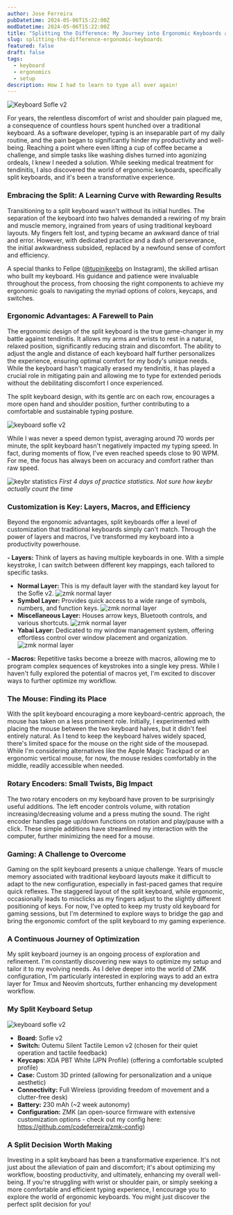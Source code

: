 ```yaml
---
author: Jose Ferreira
pubDatetime: 2024-05-06T15:22:00Z
modDatetime: 2024-05-06T15:22:00Z
title: "Splitting the Difference: My Journey into Ergonomic Keyboards and Pain-Free Productivity"
slug: splitting-the-difference-ergonomic-keyboards
featured: false
draft: false
tags:
  - keyboard
  - ergonomics
  - setup
description: How I had to learn to type all over again!
---
```


![Keyboard Sofle v2](/images/keyboard_90.png)

For years, the relentless discomfort of wrist and shoulder pain plagued me, a consequence of countless hours spent hunched over a traditional keyboard. As a software developer, typing is an inseparable part of my daily routine, and the pain began to significantly hinder my productivity and well-being. Reaching a point where even lifting a cup of coffee became a challenge, and simple tasks like washing dishes turned into agonizing ordeals, I knew I needed a solution. While seeking medical treatment for tendinitis, I also discovered the world of ergonomic keyboards, specifically split keyboards, and it's been a transformative experience.

### Embracing the Split: A Learning Curve with Rewarding Results

Transitioning to a split keyboard wasn't without its initial hurdles. The separation of the keyboard into two halves demanded a rewiring of my brain and muscle memory, ingrained from years of using traditional keyboard layouts. My fingers felt lost, and typing became an awkward dance of trial and error. However, with dedicated practice and a dash of perseverance, the initial awkwardness subsided, replaced by a newfound sense of comfort and efficiency.

A special thanks to Felipe (<a href="https://instagram.com/tupinikeebs" target="_blank">@tupinikeebs</a> on Instagram), the skilled artisan who built my keyboard. His guidance and patience were invaluable throughout the process, from choosing the right components to achieve my ergonomic goals to navigating the myriad options of colors, keycaps, and switches.

### Ergonomic Advantages: A Farewell to Pain

The ergonomic design of the split keyboard is the true game-changer in my battle against tendinitis. It allows my arms and wrists to rest in a natural, relaxed position, significantly reducing strain and discomfort. The ability to adjust the angle and distance of each keyboard half further personalizes the experience, ensuring optimal comfort for my body's unique needs. While the keyboard hasn't magically erased my tendinitis, it has played a crucial role in mitigating pain and allowing me to type for extended periods without the debilitating discomfort I once experienced.

The split keyboard design, with its gentle arc on each row, encourages a more open hand and shoulder position, further contributing to a comfortable and sustainable typing posture.

![keyboard sofle v2](/images/keyboard_88.png)

While I was never a speed demon typist, averaging around 70 words per minute, the split keyboard hasn't negatively impacted my typing speed. In fact, during moments of flow, I've even reached speeds close to 90 WPM. For me, the focus has always been on accuracy and comfort rather than raw speed.

![keybr statistics](/images/keyboard_91.png)
_First 4 days of practice statistics. Not sure how keybr actually count the time_

### Customization is Key: Layers, Macros, and Efficiency

Beyond the ergonomic advantages, split keyboards offer a level of customization that traditional keyboards simply can't match. Through the power of layers and macros, I've transformed my keyboard into a productivity powerhouse.

**- Layers:** Think of layers as having multiple keyboards in one. With a simple keystroke, I can switch between different key mappings, each tailored to specific tasks.

- **Normal Layer:** This is my default layer with the standard key layout for the Sofle v2.
  ![zmk normal layer](/images/keyboard_93.png)
- **Symbol Layer:** Provides quick access to a wide range of symbols, numbers, and function keys.
  ![zmk normal layer](/images/keyboard_94.png)
- **Miscellaneous Layer:** Houses arrow keys, Bluetooth controls, and various shortcuts.
  ![zmk normal layer](/images/keyboard_95.png)
- **Yabai Layer:** Dedicated to my window management system, offering effortless control over window placement and organization.
  ![zmk normal layer](/images/keyboard_92.png)

**- Macros:** Repetitive tasks become a breeze with macros, allowing me to program complex sequences of keystrokes into a single key press. While I haven't fully explored the potential of macros yet, I'm excited to discover ways to further optimize my workflow.

### The Mouse: Finding its Place

With the split keyboard encouraging a more keyboard-centric approach, the mouse has taken on a less prominent role. Initially, I experimented with placing the mouse between the two keyboard halves, but it didn't feel entirely natural. As I tend to keep the keyboard halves widely spaced, there's limited space for the mouse on the right side of the mousepad. While I'm considering alternatives like the Apple Magic Trackpad or an ergonomic vertical mouse, for now, the mouse resides comfortably in the middle, readily accessible when needed.

### Rotary Encoders: Small Twists, Big Impact

The two rotary encoders on my keyboard have proven to be surprisingly useful additions. The left encoder controls volume, with rotation increasing/decreasing volume and a press muting the sound. The right encoder handles page up/down functions on rotation and play/pause with a click. These simple additions have streamlined my interaction with the computer, further minimizing the need for a mouse.

### Gaming: A Challenge to Overcome

Gaming on the split keyboard presents a unique challenge. Years of muscle memory associated with traditional keyboard layouts make it difficult to adapt to the new configuration, especially in fast-paced games that require quick reflexes. The staggered layout of the split keyboard, while ergonomic, occasionally leads to misclicks as my fingers adjust to the slightly different positioning of keys. For now, I've opted to keep my trusty old keyboard for gaming sessions, but I'm determined to explore ways to bridge the gap and bring the ergonomic comfort of the split keyboard to my gaming experience.

### A Continuous Journey of Optimization

My split keyboard journey is an ongoing process of exploration and refinement. I'm constantly discovering new ways to optimize my setup and tailor it to my evolving needs. As I delve deeper into the world of ZMK configuration, I'm particularly interested in exploring ways to add an extra layer for Tmux and Neovim shortcuts, further enhancing my development workflow.

### My Split Keyboard Setup

![keyboard sofle v2](/images/keyboard_89.png)

- **Board:** Sofle v2
- **Switch:** Outemu Silent Tactile Lemon v2 (chosen for their quiet operation and tactile feedback)
- **Keycaps:** XDA PBT White (JPN Profile) (offering a comfortable sculpted profile)
- **Case:** Custom 3D printed (allowing for personalization and a unique aesthetic)
- **Connectivity:** Full Wireless (providing freedom of movement and a clutter-free desk)
- **Battery:** 230 mAh (~2 week autonomy)
- **Configuration:** ZMK (an open-source firmware with extensive customization options - check out my config here: https://github.com/codeferreira/zmk-config)

### A Split Decision Worth Making

Investing in a split keyboard has been a transformative experience. It's not just about the alleviation of pain and discomfort; it's about optimizing my workflow, boosting productivity, and ultimately, enhancing my overall well-being. If you're struggling with wrist or shoulder pain, or simply seeking a more comfortable and efficient typing experience, I encourage you to explore the world of ergonomic keyboards. You might just discover the perfect split decision for you!
